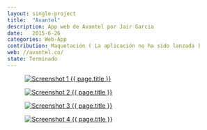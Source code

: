 ```yaml
---
layout: single-project
title:  "Avantel"
description: App web de Avantel por Jair Garcia
date:   2015-6-26
categories: Web-App
contribution: Maquetación ( La aplicación no ha sido lanzada )
web: //avantel.co/
state: Terminado
---
```


<figure class="single-project__image">
	<a href="{{ page.web }}" target="_blank">
		<img src="{{ post.url }}/images/avantel/Screenshot_1-min.png" alt="Screenshot 1 {{ page.title }}">
	</a>
</figure>
<figure class="single-project__image">
	<a href="{{ page.web }}" target="_blank">
		<img src="{{ post.url }}/images/avantel/Screenshot_2-min.png" alt="Screenshot 2 {{ page.title }}">
	</a>
</figure>
<figure class="single-project__image">
	<a href="{{ page.web }}" target="_blank">
		<img src="{{ post.url }}/images/avantel/Screenshot_3-min.png" alt="Screenshot 3 {{ page.title }}">
	</a>
</figure>
<figure class="single-project__image">
	<a href="{{ page.web }}" target="_blank">
		<img src="{{ post.url }}/images/avantel/Screenshot_4-min.png" alt="Screenshot 4 {{ page.title }}">
	</a>
</figure>